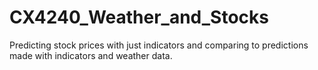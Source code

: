 # CX4240_Weather_and_Stocks

Predicting stock prices with just indicators and comparing to predictions made with indicators and weather data.
